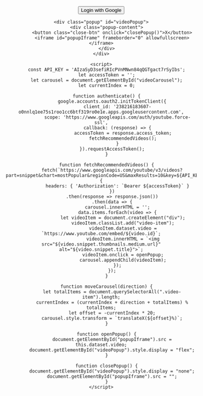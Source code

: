 <!DOCTYPE html>
<html lang="en">
<head>
    <meta charset="UTF-8">
    <meta name="viewport" content="width=device-width, initial-scale=1.0">
    <title>YouTube Recommended Videos</title>
    <script src="https://apis.google.com/js/api.js"></script>
    <script src="https://accounts.google.com/gsi/client" async defer></script>
    <style>
        body { font-family: Arial, sans-serif; text-align: center; }
        .carousel-container { width: 80%; margin: auto; overflow: hidden; position: relative; }
        .carousel { display: flex; transition: transform 0.5s ease-in-out; }
        .video-item { flex: 0 0 20%; padding: 10px; cursor: pointer; }
        .popup { 
            display: none; position: fixed; top: 0; left: 0; width: 100%; height: 100%; 
            background: rgba(0, 0, 0, 0.8); justify-content: center; align-items: center;
        }
        .popup-content { position: relative; }
        .popup iframe { width: 80vw; height: 45vw; }
        .close-btn { position: absolute; top: -20px; right: -20px; background: red; color: white; border: none; padding: 10px; cursor: pointer; }
        .nav-button { position: absolute; top: 50%; transform: translateY(-50%); font-size: 24px; cursor: pointer; }
        .prev { left: 10px; }
        .next { right: 10px; }
    </style>
</head>
<body>
    <button onclick="authenticate()">Login with Google</button>
    <div class="carousel-container">
        <div class="carousel" id="videoCarousel"></div>
        <div class="nav-button prev" onclick="moveCarousel(-1)">&#10094;</div>
        <div class="nav-button next" onclick="moveCarousel(1)">&#10095;</div>
    </div>

    <div class="popup" id="videoPopup">
        <div class="popup-content">
            <button class="close-btn" onclick="closePopup()">X</button>
            <iframe id="popupIframe" frameborder="0" allowfullscreen></iframe>
        </div>
    </div>

    <script>
        const API_KEY = 'AIzaSyD3sefiRIcPVnMNwn84qQGTgact7rSyIbs';
        let accessToken = '';
        let carousel = document.getElementById("videoCarousel");
        let currentIndex = 0;

        function authenticate() {
            google.accounts.oauth2.initTokenClient({
                client_id: '238216183607-o0nnlq1ee75s1roo1cc6btf319ro0e1e.apps.googleusercontent.com',
                scope: 'https://www.googleapis.com/auth/youtube.force-ssl',
                callback: (response) => {
                    accessToken = response.access_token;
                    fetchRecommendedVideos();
                }
            }).requestAccessToken();
        }

        function fetchRecommendedVideos() {
            fetch(`https://www.googleapis.com/youtube/v3/videos?part=snippet&chart=mostPopular&regionCode=US&maxResults=10&key=${API_KEY}`, {
                headers: { 'Authorization': `Bearer ${accessToken}` }
            })
            .then(response => response.json())
            .then(data => {
                carousel.innerHTML = '';
                data.items.forEach(video => {
                    let videoItem = document.createElement("div");
                    videoItem.classList.add("video-item");
                    videoItem.dataset.video = `https://www.youtube.com/embed/${video.id}`;
                    videoItem.innerHTML = `<img src="${video.snippet.thumbnails.medium.url}" alt="${video.snippet.title}">`;
                    videoItem.onclick = openPopup;
                    carousel.appendChild(videoItem);
                });
            });
        }

        function moveCarousel(direction) {
            let totalItems = document.querySelectorAll(".video-item").length;
            currentIndex = (currentIndex + direction + totalItems) % totalItems;
            let offset = -currentIndex * 20;
            carousel.style.transform = `translateX(${offset}%)`;
        }

        function openPopup() {
            document.getElementById("popupIframe").src = this.dataset.video;
            document.getElementById("videoPopup").style.display = "flex";
        }

        function closePopup() {
            document.getElementById("videoPopup").style.display = "none";
            document.getElementById("popupIframe").src = "";
        }
    </script>
</body>
</html>
